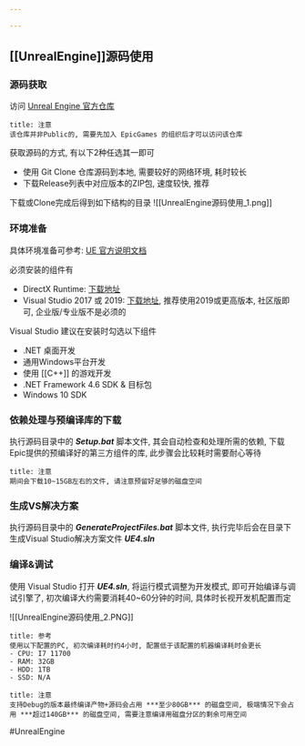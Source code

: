 ```yaml
---

---
```


## [[UnrealEngine]]源码使用

### 源码获取

访问 [Unreal Engine 官方仓库](https://github.com/EpicGames/UnrealEngine)

```ad-warning
title: 注意
该仓库并非Public的, 需要先加入 EpicGames 的组织后才可以访问该仓库
```

获取源码的方式, 有以下2种任选其一即可

- 使用 Git Clone 仓库源码到本地, 需要较好的网络环境, 耗时较长
- 下载Release列表中对应版本的ZIP包, 速度较快, 推荐

下载或Clone完成后得到如下结构的目录
![[UnrealEngine源码使用_1.png]]

### 环境准备

具体环境准备可参考: [UE 官方说明文档](https://docs.unrealengine.com/4.27/en-US/Basics/InstallingUnrealEngine/RecommendedSpecifications/)

必须安装的组件有

- DirectX Runtime: [下载地址](https://www.microsoft.com/en-us/download/details.aspx?id=8109)
- Visual Studio 2017 或 2019: [下载地址](https://visualstudio.microsoft.com/zh-hans/vs/community/), 推荐使用2019或更高版本, 社区版即可, 企业版/专业版不是必须的

Visual Studio 建议在安装时勾选以下组件

- .NET 桌面开发
- 通用Windows平台开发
- 使用 [[C++]] 的游戏开发
- .NET Framework 4.6 SDK & 目标包
- Windows 10 SDK

### 依赖处理与预编译库的下载

执行源码目录中的 _**Setup.bat**_ 脚本文件, 其会自动检查和处理所需的依赖, 下载Epic提供的预编译好的第三方组件的库, 此步骤会比较耗时需要耐心等待

```ad-warning
title: 注意
期间会下载10~15GB左右的文件, 请注意预留好足够的磁盘空间
```

### 生成VS解决方案

执行源码目录中的 _**GenerateProjectFiles.bat**_ 脚本文件, 执行完毕后会在目录下生成Visual Studio解决方案文件 _**UE4.sln**_

### 编译&调试

使用 Visual Studio 打开 _**UE4.sln**_, 将运行模式调整为开发模式, 即可开始编译与调试引擎了, 初次编译大约需要消耗40~60分钟的时间, 具体时长视开发机配置而定

![[UnrealEngine源码使用_2.PNG]]

```ad-info
title: 参考
使用以下配置的PC, 初次编译耗时约4小时, 配置低于该配置的机器编译耗时会更长
- CPU: I7 11700
- RAM: 32GB
- HDD: 1TB
- SSD: N/A
```

```ad-warning
title: 注意
支持Debug的版本最终编译产物+源码会占用 ***至少80GB*** 的磁盘空间, 极端情况下会占用 ***超过140GB*** 的磁盘空间, 需要注意编译用磁盘分区的剩余可用空间
```

#UnrealEngine
